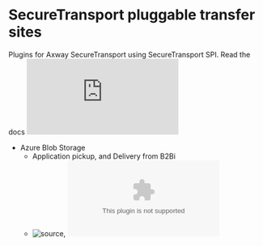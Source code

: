 # SecureTransport pluggable transfer sites
Plugins for Axway SecureTransport using SecureTransport SPI. Read the docs ![here](https://docs.axway.com/bundle/SecureTransport_536_DeveloperGuide_allOS_en_HTML5/page/Content/DevelopersGuide/function/custom_connector.htm)

* Azure Blob Storage
  * Application pickup, and Delivery from B2Bi
  * ![source](azure-blob-plugin), ![dist](azure-blob-plugin/distribution/azure-blob-plugin.tar)
